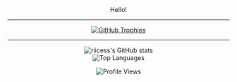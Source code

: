 <div align="center">
Hello!
</div>

---

<p align="center">
  <a href="https://github.com/ryo-ma/github-profile-trophy">
    <img src="https://github-profile-trophy.vercel.app/?username=riicess&theme=radical&column=7&margin-w=15&margin-h=15" alt="GitHub Trophies"/>
  </a>
</p>

---

<p align="center">
  <img src="https://github-readme-stats.vercel.app/api?username=riicess&show_icons=true&theme=radical&hide_border=true&count_private=true&include_all_commits=true" alt="riicess's GitHub stats" />
  <br/>
  <img src="https://github-readme-stats.vercel.app/api/top-langs/?username=riicess&layout=compact&theme=radical&hide_border=true&langs_count=8" alt="Top Languages" />
</p>

<div align="center">
  <img src="https://komarev.com/ghpvc/?username=riicess&label=Profile%20Views&color=blueviolet&style=flat-square" alt="Profile Views"/>
</div>
